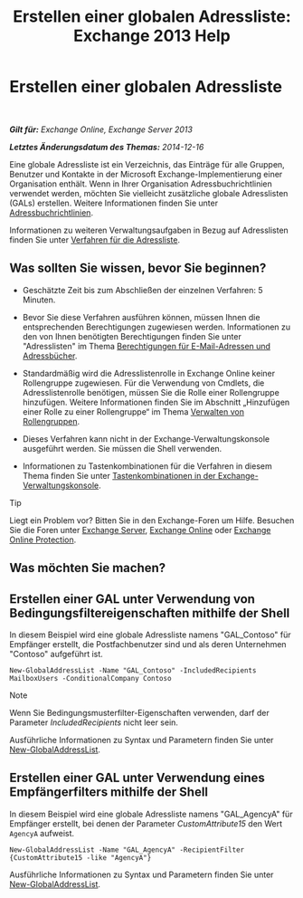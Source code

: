 ﻿---
title: 'Erstellen einer globalen Adressliste: Exchange 2013 Help'
TOCTitle: Erstellen einer globalen Adressliste
ms:assetid: 59e4955a-8999-4d17-be9f-23a41a23b929
ms:mtpsurl: https://technet.microsoft.com/de-de/library/Bb232063(v=EXCHG.150)
ms:contentKeyID: 50475714
ms.date: 04/24/2018
mtps_version: v=EXCHG.150
ms.translationtype: HT
---

# Erstellen einer globalen Adressliste

 

_**Gilt für:** Exchange Online, Exchange Server 2013_

_**Letztes Änderungsdatum des Themas:** 2014-12-16_

Eine globale Adressliste ist ein Verzeichnis, das Einträge für alle Gruppen, Benutzer und Kontakte in der Microsoft Exchange-Implementierung einer Organisation enthält. Wenn in Ihrer Organisation Adressbuchrichtlinien verwendet werden, möchten Sie vielleicht zusätzliche globale Adresslisten (GALs) erstellen. Weitere Informationen finden Sie unter [Adressbuchrichtlinien](address-book-policies-exchange-2013-help.md).

Informationen zu weiteren Verwaltungsaufgaben in Bezug auf Adresslisten finden Sie unter [Verfahren für die Adressliste](address-list-procedures-exchange-2013-help.md).

## Was sollten Sie wissen, bevor Sie beginnen?

  - Geschätzte Zeit bis zum Abschließen der einzelnen Verfahren: 5 Minuten.

  - Bevor Sie diese Verfahren ausführen können, müssen Ihnen die entsprechenden Berechtigungen zugewiesen werden. Informationen zu den von Ihnen benötigten Berechtigungen finden Sie unter "Adresslisten" im Thema [Berechtigungen für E-Mail-Adressen und Adressbücher](email-address-and-address-book-permissions-exchange-2013-help.md).

  - Standardmäßig wird die Adresslistenrolle in Exchange Online keiner Rollengruppe zugewiesen. Für die Verwendung von Cmdlets, die Adresslistenrolle benötigen, müssen Sie die Rolle einer Rollengruppe hinzufügen. Weitere Informationen finden Sie im Abschnitt „Hinzufügen einer Rolle zu einer Rollengruppe“ im Thema [Verwalten von Rollengruppen](manage-role-groups-exchange-2013-help.md).

  - Dieses Verfahren kann nicht in der Exchange-Verwaltungskonsole ausgeführt werden. Sie müssen die Shell verwenden.

  - Informationen zu Tastenkombinationen für die Verfahren in diesem Thema finden Sie unter [Tastenkombinationen in der Exchange-Verwaltungskonsole](keyboard-shortcuts-in-the-exchange-admin-center-exchange-online-protection-help.md).


> [!TIP]
> Liegt ein Problem vor? Bitten Sie in den Exchange-Foren um Hilfe. Besuchen Sie die Foren unter <A href="https://go.microsoft.com/fwlink/p/?linkid=60612">Exchange Server</A>, <A href="https://go.microsoft.com/fwlink/p/?linkid=267542">Exchange Online</A> oder <A href="https://go.microsoft.com/fwlink/p/?linkid=285351">Exchange Online Protection</A>.



## Was möchten Sie machen?

## Erstellen einer GAL unter Verwendung von Bedingungsfiltereigenschaften mithilfe der Shell

In diesem Beispiel wird eine globale Adressliste namens "GAL\_Contoso" für Empfänger erstellt, die Postfachbenutzer sind und als deren Unternehmen "Contoso" aufgeführt ist.

    New-GlobalAddressList -Name "GAL_Contoso" -IncludedRecipients MailboxUsers -ConditionalCompany Contoso


> [!NOTE]
> Wenn Sie Bedingungsmusterfilter-Eigenschaften verwenden, darf der Parameter <EM>IncludedRecipients</EM> nicht leer sein.



Ausführliche Informationen zu Syntax und Parametern finden Sie unter [New-GlobalAddressList](https://technet.microsoft.com/de-de/library/bb123785\(v=exchg.150\)).

## Erstellen einer GAL unter Verwendung eines Empfängerfilters mithilfe der Shell

In diesem Beispiel wird eine globale Adressliste namens "GAL\_AgencyA" für Empfänger erstellt, bei denen der Parameter *CustomAttribute15* den Wert `AgencyA` aufweist.

    New-GlobalAddressList -Name "GAL_AgencyA" -RecipientFilter {CustomAttribute15 -like "AgencyA"}

Ausführliche Informationen zu Syntax und Parametern finden Sie unter [New-GlobalAddressList](https://technet.microsoft.com/de-de/library/bb123785\(v=exchg.150\)).


